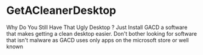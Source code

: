 # GetACleanerDesktop
Why Do You Still Have That Ugly Desktop ? Just Install GACD a software that makes getting a clean desktop easier. Don't bother looking for software that isn't malware as GACD uses only apps on the microsoft store or well known
